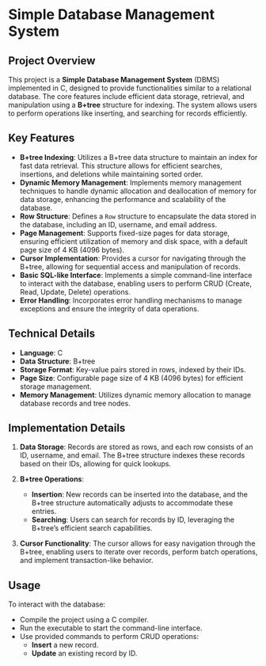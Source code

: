 # Simple Database Management System

## Project Overview
This project is a **Simple Database Management System** (DBMS) implemented in C, designed to provide functionalities similar to a relational database. The core features include efficient data storage, retrieval, and manipulation using a **B+tree** structure for indexing. The system allows users to perform operations like inserting,  and searching for records efficiently.

## Key Features
- **B+tree Indexing**: Utilizes a B+tree data structure to maintain an index for fast data retrieval. This structure allows for efficient searches, insertions, and deletions while maintaining sorted order.
- **Dynamic Memory Management**: Implements memory management techniques to handle dynamic allocation and deallocation of memory for data storage, enhancing the performance and scalability of the database.
- **Row Structure**: Defines a `Row` structure to encapsulate the data stored in the database, including an ID, username, and email address.
- **Page Management**: Supports fixed-size pages for data storage, ensuring efficient utilization of memory and disk space, with a default page size of 4 KB (4096 bytes).
- **Cursor Implementation**: Provides a cursor for navigating through the B+tree, allowing for sequential access and manipulation of records.
- **Basic SQL-like Interface**: Implements a simple command-line interface to interact with the database, enabling users to perform CRUD (Create, Read, Update, Delete) operations.
- **Error Handling**: Incorporates error handling mechanisms to manage exceptions and ensure the integrity of data operations.

## Technical Details
- **Language**: C
- **Data Structure**: B+tree
- **Storage Format**: Key-value pairs stored in rows, indexed by their IDs.
- **Page Size**: Configurable page size of 4 KB (4096 bytes) for efficient storage management.
- **Memory Management**: Utilizes dynamic memory allocation to manage database records and tree nodes.

## Implementation Details
1. **Data Storage**: Records are stored as rows, and each row consists of an ID, username, and email. The B+tree structure indexes these records based on their IDs, allowing for quick lookups.
   
2. **B+tree Operations**:
   - **Insertion**: New records can be inserted into the database, and the B+tree structure automatically adjusts to accommodate these entries.
   - **Searching**: Users can search for records by ID, leveraging the B+tree’s efficient search capabilities.
  
3. **Cursor Functionality**: The cursor allows for easy navigation through the B+tree, enabling users to iterate over records, perform batch operations, and implement transaction-like behavior.

## Usage
To interact with the database:
- Compile the project using a C compiler.
- Run the executable to start the command-line interface.
- Use provided commands to perform CRUD operations:
  - **Insert** a new record.
  - **Update** an existing record by ID.


